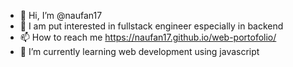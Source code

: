 - 👋 Hi, I’m @naufan17
- 👀 I am put interested in fullstack engineer especially in backend
- 📫 How to reach me https://naufan17.github.io/web-portofolio/
- 🌱 I’m currently learning web development using javascript

<!-- - 💞️ I’m looking to collaborate on ... -->

<!---
naufan17/naufan17 is a ✨ special ✨ repository because its `README.md` (this file) appears on your GitHub profile.
You can click the Preview link to take a look at your changes.
--->
